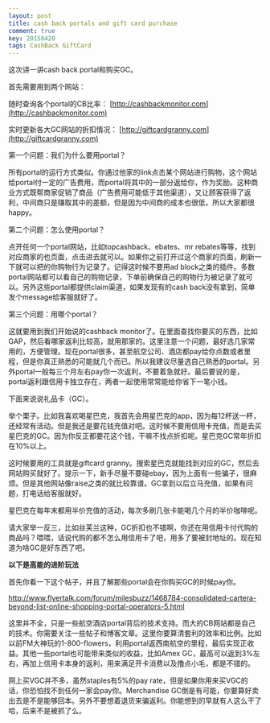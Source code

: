 ```yaml
---
layout: post
title: cash back portals and gift card purchase
comment: true
key: 20150420
tags: CashBack GiftCard
---
```


这次讲一讲cash back portal和购买GC。

首先需要用到两个网站：

随时查询各个portal的CB比率：
[http://cashbackmonitor.com](http://cashbackmonitor.com)

实时更新各大GC网站的折扣情况：
[http://giftcardgranny.com](http://giftcardgranny.com)

第一个问题：我们为什么要用portal？

所有portal的运行方式类似。你通过他家的link点击某个网站进行购物，这个网站给portal付一定的广告费用，而portal将其中的一部分返给你，作为奖励。这种商业方式既帮商家促销了商品（广告费用可能低于其他渠道），又让顾客获得了返利，中间商只是赚取其中的差额，但是因为中间商的成本也很低，所以大家都很happy。

第二个问题：怎么使用portal？

点开任何一个portal网站，比如topcashback、ebates、mr rebates等等，找到对应商家的也页面，点击进去就可以。如果你之前打开过这个商家的页面，刷新一下就可以把的你购物行为记录了。记得这时候不要用ad block之类的插件。多数portal网站都可以看自己的购物记录，下单前确保自己的购物行为被记录了就可以。另外这些portal都提供claim渠道，如果发现有的cash back没有拿到，简单发个message给客服就好了。

第三个问题：用哪个portal？

这就要用到我们开始说的cashback monitor了。在里面查找你要买的东西，比如GAP，然后看哪家返利比较高，就用那家的。这里注意一个问题，最好选几家常用的，方便管理。现在portal很多，甚至航空公司、酒店都pay给你点数或者里程，但是你真正熟悉的可能就几个而已。所以我建议尽量选自己熟悉的portal。另外portal一般每三个月左右pay你一次返利，不要着急就好。最后要说的是，portal返利跟信用卡独立存在，两者一起使用常常能给你省下一笔小钱。

下面来说说礼品卡（GC）。

举个栗子。比如我喜欢喝星巴克，我首先会用星巴克的app，因为每12杯送一杯，还经常有活动。但是我还是要花钱充值对吧。这时候不要用信用卡充值，而是去买星巴克的GC。因为你反正都要花这个钱，干嘛不找点折扣呢。星巴克GC常年折扣在10%以上。

这时候要用的工具就是giftcard granny。搜索星巴克就能找到对应的GC，然后去网站购买就好了。提示一下，新手尽量不要碰ebay，因为上面有一些骗子，很麻烦。但是其他网站像raise之类的就比较靠谱。GC拿到以后立马充值，如果有问题，打电话给客服就好。

星巴克在每年末都用半价充值的活动，每次多刷几张卡能喝几个月的半价咖啡呢。

请大家举一反三，比如丝芙兰这种，GC折扣也不错啊，你还在用信用卡付代购的商品吗？喂喂，话说代购的都不怎么用信用卡了吧，用多了要被封地址的。现在知道为啥GC是好东西了吧。

**以下是高能的进阶玩法**

首先你看一下这个帖子，并且了解那些portal会在你购买GC的时候pay你。

http://www.flyertalk.com/forum/milesbuzz/1468784-consolidated-cartera-beyond-list-online-shopping-portal-operators-5.html

这里并不全，只是一些航空酒店portal背后的技术支持。而大的CB网站都是自己的技术。你需要关注一些帖子和博客文章。这里你要算清套利的效率和比例。比如以前FM大神玩的1-800-flowers，利用portal返西南航空的里程，最后实现正收益。其他一些portal也可能带来类似的收益，比如Amex GC，最高可以返到3%左右，再加上信用卡本身的返利，用来满足开卡消费以及撸点小毛，都是不错的。

网上买VGC并不多，虽然staples有5%的pay rate，但是如果你用来买VGC的话，你恐怕找不到任何一家会pay你。Merchandise GC倒是有可能，你要算好卖出去是不是能够回本。另外不要想着退货来骗返利。你能想到的早就有人这么干了哈，后来不是被抓了么。
